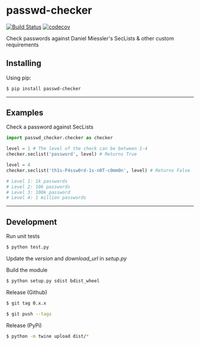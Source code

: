 
# passwd-checker 

[![Build Status](https://travis-ci.org/universami/passwd-checker.svg?branch=master)](https://travis-ci.org/universami/passwd-checker)
[![codecov](https://codecov.io/gh/universami/passwd-checker/branch/master/graph/badge.svg)](https://codecov.io/gh/universami/passwd-checker)

Check passwords against Daniel Miessler's SecLists & other custom requirements

## Installing

Using pip:

```bash
$ pip install passwd-checker
```
----------------------------

## Examples

Check a password against SecLists

```python
import passwd_checker.checker as checker

level = 1 # The level of the check can be between 1-4
checker.seclist('password', level) # Returns True

level = 4
checker.seclist('th1s-P4ssw0rd-1s-n0T-c0mm0n', level) # Returns False

# Level 1: 1k passwords
# Level 2: 10k passwords
# Level 3: 100k password
# Level 4: 1 million passwords
```

-------------------------------

## Development

Run unit tests

```bash
$ python test.py
```

Update the *version* and *download_url* in *setup.py*

Build the module

```bash
$ python setup.py sdist bdist_wheel
```

Release (Github)

```bash
$ git tag 0.x.x

$ git push --tags
```
Release (PyPi)

```bash
$ python -m twine upload dist/*
```
